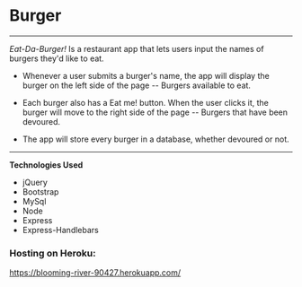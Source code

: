 # Burger

***

*Eat-Da-Burger!* Is a restaurant app that lets users input the names of burgers they'd like to eat.

- Whenever a user submits a burger's name, the app will display the burger on the left side of the page -- Burgers available to eat.

- Each burger also has a Eat me! button. When the user clicks it, the burger will move to the right side of the page -- Burgers that have been devoured.

- The app will store every burger in a database, whether devoured or not.

***

__Technologies Used__

* jQuery
* Bootstrap
* MySql
* Node
* Express
* Express-Handlebars

### Hosting on Heroku:
https://blooming-river-90427.herokuapp.com/